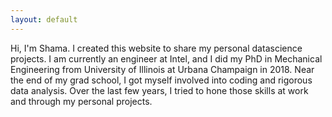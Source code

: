 ```yaml
---
layout: default
---
```


Hi, I'm Shama. I created this website to share my personal datascience projects. I am currently an engineer at Intel, and I did my PhD in Mechanical Engineering from University of Illinois at Urbana Champaign in 2018. Near the end of my grad school, I got myself involved into coding and rigorous data analysis. Over the last few years, I tried to hone those skills at work and through my personal projects. 


